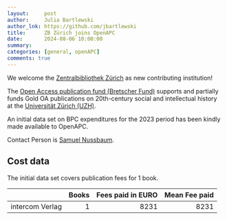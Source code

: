 ```yaml
---
layout:     post
author:     Julia Bartlewski
author_lnk: https://github.com/jbartlewski
title:      ZB Zürich joins OpenAPC
date:       2024-08-06 10:00:00
summary:    
categories: [general, openAPC]
comments: true
---
```





We welcome the [Zentralbibliothek Zürich](https://www.zb.uzh.ch/en) as new contributing institution!

The [Open Access publication fund (Bretscher Fund)](https://www.zb.uzh.ch/en/services/forschungsforderung#Bretscher) supports and partially funds Gold OA publications on 20th-century social and intellectual history at the [Universität Zürich (UZH)](https://www.uzh.ch/cmsssl/en.html).

An initial data set on BPC expenditures for the 2023 period has been kindly made available to OpenAPC.

Contact Person is [Samuel Nussbaum](mailto:samuel.nussbaum@zb.uzh.ch).


## Cost data



The initial data set covers publication fees for 1 book. 




|                | Books| Fees paid in EURO| Mean Fee paid|
|:---------------|-----:|-----------------:|-------------:|
|intercom Verlag |     1|              8231|          8231|


